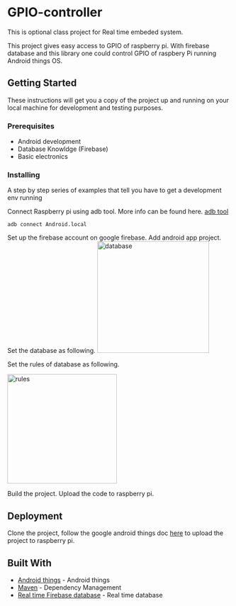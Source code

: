 # GPIO-controller

This is optional class project for Real time embeded system.

This project gives easy access to GPIO of raspberry pi. With firebase database and this library one could control GPIO of raspbery Pi running Android things OS.  

## Getting Started

These instructions will get you a copy of the project up and running on your local machine for development and testing purposes. 

### Prerequisites

- Android development
- Database Knowldge (Firebase)
- Basic electronics


### Installing

A step by step series of examples that tell you have to get a development env running

Connect Raspberry pi using adb tool. More info can be found here. [adb tool](https://developer.android.com/things/hardware/raspberrypi.html)
```
adb connect Android.local
```
Set up the firebase account on google firebase. Add android app project. Set the database as following.
<img width="252" alt="database" src="https://user-images.githubusercontent.com/20786776/34227259-66702554-e581-11e7-9bb0-e8716f536b88.PNG">

Set the rules of database as following. 

<img width="247" alt="rules" src="https://user-images.githubusercontent.com/20786776/34227082-c53494d6-e580-11e7-9d0b-40a9f5e62ea7.PNG">

Build the project.
Upload the code to raspberry pi. 

## Deployment

Clone the project, follow the google android things doc [here](https://developer.android.com/things/hardware/raspberrypi.html) to upload the project to raspberry pi.

## Built With

* [Android things](https://developer.android.com/things/hardware/index.html) - Android things
* [Maven](https://maven.apache.org/) - Dependency Management
* [Real time Firebase database](https://firebase.google.com/) - Real time database





